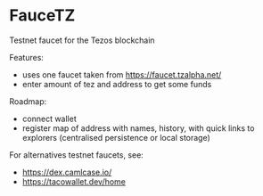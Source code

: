 # FauceTZ

Testnet faucet for the Tezos blockchain

Features: 

- uses one faucet taken from https://faucet.tzalpha.net/
- enter amount of tez and address to get some funds

Roadmap:

- connect wallet
- register map of address with names, history, with quick links to explorers (centralised persistence or local storage)

For alternatives testnet faucets, see:

- https://dex.camlcase.io/
- https://tacowallet.dev/home
